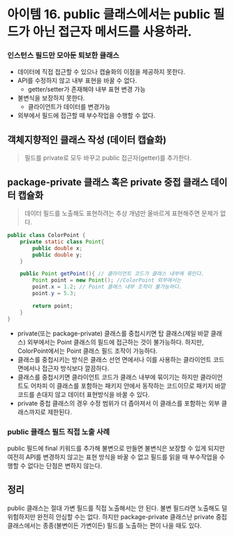 # 아이템 16. public 클래스에서는 public 필드가 아닌 접근자 메서드를 사용하라.

### 인스턴스 필드만 모아둔 퇴보한 클래스
- 데이터에 직접 접근할 수 있으나 캡슐화의 이점을 제공하지 못한다.
- API를 수정하지 않고 내부 표현을 바꿀 수 없다.
  - getter/setter가 존재해야 내부 표현 변경 가능
- 불변식을 보장하지 못한다.
  - 클라이언트가 데이터를 변경가능
- 외부에서 필드에 접근할 때 부수작업을 수행할 수 없다.

## 객체지향적인 클래스 작성 (데이터 캡슐화)
> 필드를 private로 모두 바꾸고 public 접근자(getter)를 추가한다.

## package-private 클래스 혹은 private 중접 클래스 데이터 캡슐화
> 데이터 필드를 노출해도 표현하려는 추상 개념만 올바르게 표현해주면 문제가 없다.

```java
public class ColorPoint {
    private static class Point{
        public double x;
        public double y;
    }

    public Point getPoint(){ // 클라이언트 코드가 클래스 내부에 묶인다.
        Point point = new Point(); //ColorPoint 외부에서는 
        point.x = 1.2; // Point 클래스 내부 조작이 불가능하다.
        point.y = 5.3; 

        return point; 
    }
}
```
- private(또는 package-private) 클래스를 중첩시키면 탑 클래스(제일 바깥 클래스) 외부에서는 Point 클래스의 필드에 접근하는 것이 불가능하다. 하지만, ColorPoint에서는 Point 클래스 필드 조작이 가능하다.
- 클래스를 중첩시키는 방식은 클래스 선언 면에서나 이를 사용하는 클라이언트 코드면에서나 접근자 방식보다 깔끔하다.
- 클래스를 중첩시키면 클라이언트 코드가 클래스 내부에 묶이기는 하지만 클라이언트도 어차피 이 클래스를 포함하는 패키지 안에서 동작하는 코드이므로 패키지 바깥 코드를 손대지 않고 데이터 표현방식을 바꿀 수 있다.
- private 중첩 클래스의 경우 수정 범위가 더 좁아져서 이 클래스를 포함하는 외부 클래스까지로 제한된다.

### public 클래스 필드 직접 노출 사례
public 필드에 final 키워드를 추가해 불변으로 만들면 불변식은 보장할 수 있게 되지만 여전히 API를 변경하지 않고는 표현 방식을 바꿀 수 없고 필드를 읽을 때 부수작업을 수행할 수 없다는 단점은 변하지 않는다.


## 정리
public 클래스는 절대 가변 필드를 직접 노출해서는 안 된다. 불변 필드라면 노출해도 덜 위험하지만 완전히 안심할 수는 없다. 
하지만 package-private 클래스난 private 중접 클래스에서는 종종(불변이든 가변이든) 필드를 노출하는 편이 나을 때도 있다.